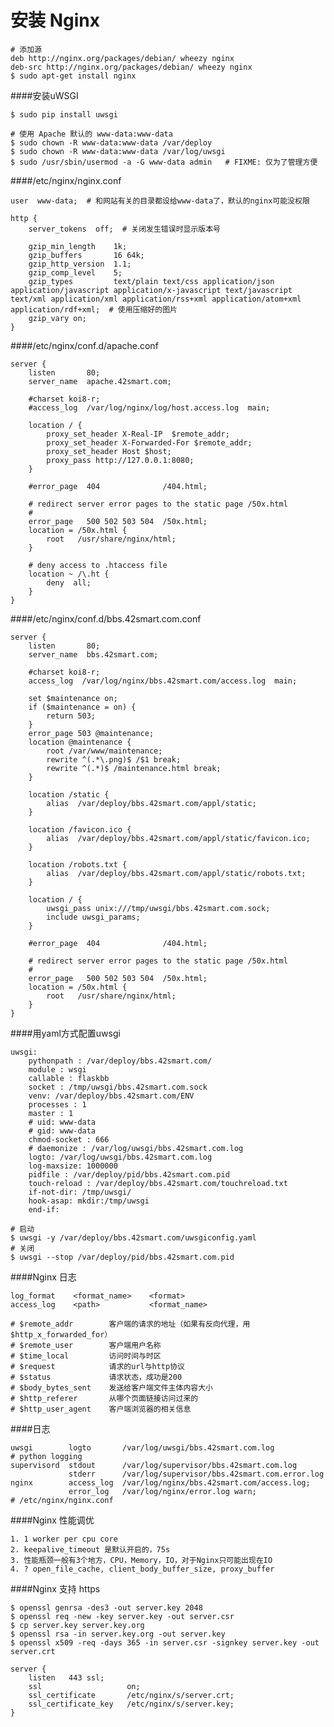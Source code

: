 安装 Nginx
==========

    # 添加源
    deb http://nginx.org/packages/debian/ wheezy nginx
    deb-src http://nginx.org/packages/debian/ wheezy nginx
    $ sudo apt-get install nginx

####安装uWSGI

    $ sudo pip install uwsgi

    # 使用 Apache 默认的 www-data:www-data
    $ sudo chown -R www-data:www-data /var/deploy
    $ sudo chown -R www-data:www-data /var/log/uwsgi
    $ sudo /usr/sbin/usermod -a -G www-data admin   # FIXME: 仅为了管理方便

####/etc/nginx/nginx.conf

    user  www-data;  # 和网站有关的目录都设给www-data了，默认的nginx可能没权限

    http {
        server_tokens  off;  # 关闭发生错误时显示版本号
        
        gzip_min_length    1k;
        gzip_buffers       16 64k;
        gzip_http_version  1.1;
        gzip_comp_level    5;
        gzip_types         text/plain text/css application/json application/javascript application/x-javascript text/javascript text/xml application/xml application/rss+xml application/atom+xml application/rdf+xml;  # 使用压缩好的图片
        gzip_vary on;
    }

####/etc/nginx/conf.d/apache.conf

    server {
        listen       80;
        server_name  apache.42smart.com;
    
        #charset koi8-r;
        #access_log  /var/log/nginx/log/host.access.log  main;
    
        location / {
            proxy_set_header X-Real-IP  $remote_addr;
            proxy_set_header X-Forwarded-For $remote_addr;
            proxy_set_header Host $host;
            proxy_pass http://127.0.0.1:8080;
        }
    
        #error_page  404              /404.html;
    
        # redirect server error pages to the static page /50x.html
        #
        error_page   500 502 503 504  /50x.html;
        location = /50x.html {
            root   /usr/share/nginx/html;
        }
    
        # deny access to .htaccess file
        location ~ /\.ht {
            deny  all;
        }
    }

####/etc/nginx/conf.d/bbs.42smart.com.conf

    server {
        listen       80;
        server_name  bbs.42smart.com;
    
        #charset koi8-r;
        access_log  /var/log/nginx/bbs.42smart.com/access.log  main;
        
        set $maintenance on;
        if ($maintenance = on) {
            return 503;
        }
        error_page 503 @maintenance;
        location @maintenance {
            root /var/www/maintenance;
            rewrite ^(.*\.png)$ /$1 break;
            rewrite ^(.*)$ /maintenance.html break;
        }

        location /static {
            alias  /var/deploy/bbs.42smart.com/appl/static;
        }
    
        location /favicon.ico {
            alias  /var/deploy/bbs.42smart.com/appl/static/favicon.ico;
        }
    
        location /robots.txt {
            alias  /var/deploy/bbs.42smart.com/appl/static/robots.txt;
        }

        location / {
            uwsgi_pass unix:///tmp/uwsgi/bbs.42smart.com.sock;
            include uwsgi_params;
        }
    
        #error_page  404              /404.html;
    
        # redirect server error pages to the static page /50x.html
        #
        error_page   500 502 503 504  /50x.html;
        location = /50x.html {
            root   /usr/share/nginx/html;
        }
    }

####用yaml方式配置uwsgi

    uwsgi:
        pythonpath : /var/deploy/bbs.42smart.com/
        module : wsgi
        callable : flaskbb
        socket : /tmp/uwsgi/bbs.42smart.com.sock
        venv: /var/deploy/bbs.42smart.com/ENV
        processes : 1
        master : 1
        # uid: www-data
        # gid: www-data
        chmod-socket : 666
        # daemonize : /var/log/uwsgi/bbs.42smart.com.log
        logto: /var/log/uwsgi/bbs.42smart.com.log
        log-maxsize: 1000000
        pidfile : /var/deploy/pid/bbs.42smart.com.pid
        touch-reload : /var/deploy/bbs.42smart.com/touchreload.txt
        if-not-dir: /tmp/uwsgi/
        hook-asap: mkdir:/tmp/uwsgi
        end-if:

    # 启动
    $ uwsgi -y /var/deploy/bbs.42smart.com/uwsgiconfig.yaml
    # 关闭
    $ uwsgi --stop /var/deploy/pid/bbs.42smart.com.pid

####Nginx 日志

    log_format    <format_name>    <format>
    access_log    <path>           <format_name>
    
    # $remote_addr        客户端的请求的地址（如果有反向代理，用$http_x_forwarded_for） 
    # $remote_user        客户端用户名称
    # $time_local         访问时间与时区
    # $request            请求的url与http协议
    # $status             请求状态，成功是200
    # $body_bytes_sent    发送给客户端文件主体内容大小
    # $http_referer       从哪个页面链接访问过来的
    # $http_user_agent    客户端浏览器的相关信息
    
####日志

    uwsgi        logto       /var/log/uwsgi/bbs.42smart.com.log             # python logging
    supervisord  stdout      /var/log/supervisor/bbs.42smart.com.log
                 stderr      /var/log/supervisor/bbs.42smart.com.error.log
    nginx        access_log  /var/log/nginx/bbs.42smart.com/access.log;
                 error_log   /var/log/nginx/error.log warn;                 # /etc/nginx/nginx.conf

####Nginx 性能调优

    1. 1 worker per cpu core
    2. keepalive_timeout 是默认开启的，75s
    3. 性能瓶颈一般有3个地方，CPU，Memory，IO，对于Nginx只可能出现在IO
    4. ? open_file_cache, client_body_buffer_size, proxy_buffer

####Nginx 支持 https

    $ openssl genrsa -des3 -out server.key 2048
    $ openssl req -new -key server.key -out server.csr
    $ cp server.key server.key.org
    $ openssl rsa -in server.key.org -out server.key
    $ openssl x509 -req -days 365 -in server.csr -signkey server.key -out server.crt
    
    server {
        listen   443 ssl;
        ssl                   on;
        ssl_certificate       /etc/nginx/s/server.crt;
        ssl_certificate_key   /etc/nginx/s/server.key;
    }

